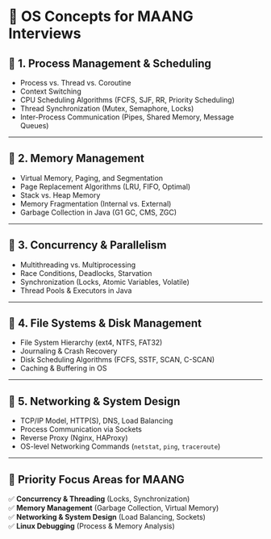# 📌 OS Concepts for MAANG Interviews

## **🔹 1. Process Management & Scheduling**
- Process vs. Thread vs. Coroutine  
- Context Switching  
- CPU Scheduling Algorithms (FCFS, SJF, RR, Priority Scheduling)  
- Thread Synchronization (Mutex, Semaphore, Locks)  
- Inter-Process Communication (Pipes, Shared Memory, Message Queues)  

---

## **🔹 2. Memory Management**
- Virtual Memory, Paging, and Segmentation  
- Page Replacement Algorithms (LRU, FIFO, Optimal)  
- Stack vs. Heap Memory  
- Memory Fragmentation (Internal vs. External)  
- Garbage Collection in Java (G1 GC, CMS, ZGC)  

---

## **🔹 3. Concurrency & Parallelism**
- Multithreading vs. Multiprocessing  
- Race Conditions, Deadlocks, Starvation  
- Synchronization (Locks, Atomic Variables, Volatile)  
- Thread Pools & Executors in Java  

---

## **🔹 4. File Systems & Disk Management**
- File System Hierarchy (ext4, NTFS, FAT32)  
- Journaling & Crash Recovery  
- Disk Scheduling Algorithms (FCFS, SSTF, SCAN, C-SCAN)  
- Caching & Buffering in OS  

---

## **🔹 5. Networking & System Design**
- TCP/IP Model, HTTP(S), DNS, Load Balancing  
- Process Communication via Sockets  
- Reverse Proxy (Nginx, HAProxy)  
- OS-level Networking Commands (`netstat`, `ping`, `traceroute`)  

---

## **📌 Priority Focus Areas for MAANG**
✅ **Concurrency & Threading** (Locks, Synchronization)  
✅ **Memory Management** (Garbage Collection, Virtual Memory)  
✅ **Networking & System Design** (Load Balancing, Sockets)  
✅ **Linux Debugging** (Process & Memory Analysis)  